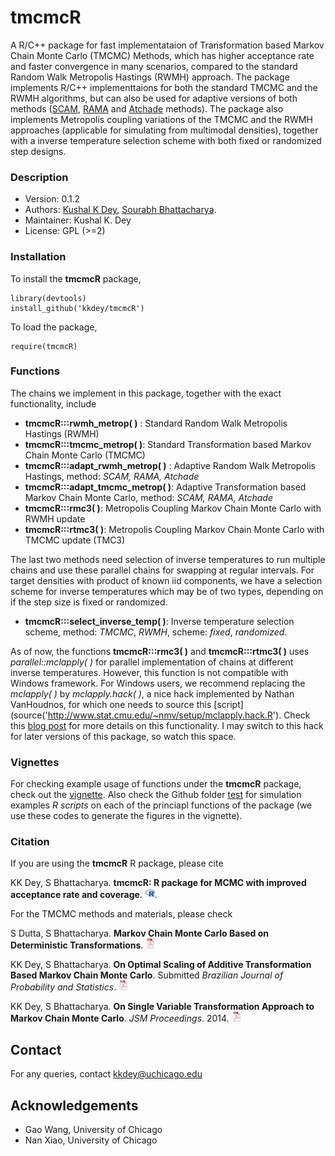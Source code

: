 # tmcmcR

A R/C++ package for fast implementataion of Transformation based Markov Chain Monte Carlo (TMCMC) Methods, which has higher acceptance rate and faster
convergence in many scenarios, compared to the standard Random Walk Metropolis Hastings (RWMH) approach. The package implements R/C++ implementtaions
for both the standard TMCMC and the RWMH algorithms, but can also be used for adaptive versions of both methods ([SCAM](http://link.springer.com/article/10.1007%2FBF02789703), 
[RAMA](http://probability.ca/jeff/ftpdir/adaptex.pdf) and 
[Atchade](https://projecteuclid.org/euclid.bj/1130077595) methods). The package also implements Metropolis coupling variations 
of the TMCMC and the RWMH approaches (applicable for simulating from multimodal densities), together with a inverse temperature selection scheme with both fixed or randomized 
step designs.

### Description

- Version: 0.1.2
- Authors: [Kushal K Dey](http://kkdey.github.io/), [Sourabh Bhattacharya](http://www.isical.ac.in/~biru/sb.html).
- Maintainer: Kushal K. Dey
- License: GPL (>=2)

### Installation

To install the **tmcmcR** package, 

```
library(devtools)
install_github('kkdey/tmcmcR')
```

To load the package,

```
require(tmcmcR)
```
### Functions

The chains we implement in this package, together with the exact functionality, include

- **tmcmcR:::rwmh_metrop( )** : Standard Random Walk Metropolis Hastings (RWMH)
- **tmcmcR:::tmcmc_metrop( )**: Standard Transformation based Markov Chain Monte Carlo (TMCMC)
- **tmcmcR:::adapt_rwmh_metrop( )** : Adaptive Random Walk Metropolis Hastings, method: *SCAM, RAMA, Atchade*
- **tmcmcR:::adapt_tmcmc_metrop( )**: Adaptive Transformation based Markov Chain Monte Carlo, method: *SCAM, RAMA, Atchade*
- **tmcmcR:::rmc3( )**: Metropolis Coupling Markov Chain Monte Carlo with RWMH update 
- **tmcmcR:::rtmc3( )**: Metropolis Coupling Markov Chain Monte Carlo with TMCMC update (TMC3)

The last two methods need selection of inverse temperatures to run multiple chains and use these parallel chains for swapping
at regular intervals. For target densities with product of known iid components, we have a selection scheme for inverse temperatures
which may be of two types, depending on if the step size is fixed or randomized.

- **tmcmcR:::select_inverse_temp( )**: Inverse temperature selection scheme, method: *TMCMC*, *RWMH*, scheme: *fixed*, *randomized*.

As of now, the functions **tmcmcR:::rmc3( )** and **tmcmcR:::rtmc3( )** uses *parallel::mclapply( )* for parallel implementation of chains at different inverse temperatures. However, this function is not compatible with Windows framework. For Windows users, we recommend replacing the *mclapply( )* by *mclapply.hack( )*, a nice hack implemented by Nathan VanHoudnos, for which one needs to source this [script](source('http://www.stat.cmu.edu/~nmv/setup/mclapply.hack.R'). Check this [blog post](http://www.r-bloggers.com/implementing-mclapply-on-windows-a-primer-on-embarrassingly-parallel-computation-on-multicore-systems-with-r/) for more details on this functionality. I may switch to this hack for later versions of this package, so watch this space. 

### Vignettes

For checking example usage of functions under the **tmcmcR** package, check out the [ vignette](https://rpubs.com/kkdey/132076).
Also check the Github folder [test](https://github.com/kkdey/tmcmcR/tree/master/test) for simulation examples *R scripts* on each of the princiapl functions of the package (we use these codes to generate the figures in the vignette).

### Citation

If you are using the **tmcmcR** R package, please cite 

KK Dey, S Bhattacharya. **tmcmcR: R package for MCMC with improved acceptance rate and coverage**. [![RPubs doc](icons/R-icon.png)](http://rpubs.com/kkdey/132076).

For the TMCMC methods and materials, please check

S Dutta, S Bhattacharya. **Markov Chain Monte Carlo Based on Deterministic Transformations**. [![pdf](icons/pdf-icon.png)](http://www.sciencedirect.com/science/article/pii/S1572312713000683)

KK Dey, S Bhattacharya. **On Optimal Scaling of Additive Transformation Based Markov Chain Monte Carlo**. Submitted *Brazilian Journal of Probability and Statistics*. [![pdf](icons/pdf-icon.png)](http://arxiv.org/pdf/1307.1446v4.pdf)

KK Dey, S Bhattacharya. **On Single Variable Transformation Approach to Markov Chain Monte Carlo**. *JSM Proceedings*. 2014.  [![pdf](icons/pdf-icon.png)](http://arxiv.org/abs/1408.6667)

## Contact

For any queries, contact [kkdey@uchicago.edu](kkdey@uchicago.edu)

## Acknowledgements

- Gao Wang, University of Chicago
- Nan Xiao, University of Chicago





